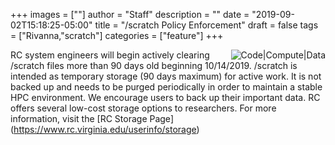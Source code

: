 +++
images = [""]
author = "Staff"
description = ""
date = "2019-09-02T15:18:25-05:00"
title = "/scratch Policy Enforcement"
draft = false
tags = ["Rivanna,"scratch"]
categories = ["feature"]
+++

<img src="/images/compute-code-data.png" alt="Code|Compute|Data" style="max-width:33%;float:right;" />

RC system engineers will begin actively clearing /scratch files more than 90 days old beginning 10/14/2019. /scratch is intended as temporary storage (90 days maximum) for active work.
It is not backed up and needs to be purged periodically in order to maintain a stable HPC environment. We encourage users to back up their important data.
RC offers several low-cost storage options to researchers.
For more information, visit the [RC Storage Page] (https://www.rc.virginia.edu/userinfo/storage)

